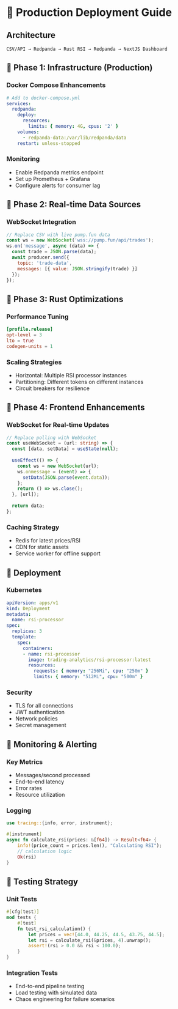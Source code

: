 # 🚀 Production Deployment Guide

## Architecture
```
CSV/API → Redpanda → Rust RSI → Redpanda → NextJS Dashboard
```

## 🔹 Phase 1: Infrastructure (Production)

### Docker Compose Enhancements
```yaml
# Add to docker-compose.yml
services:
  redpanda:
    deploy:
      resources:
        limits: { memory: 4G, cpus: '2' }
    volumes:
      - redpanda-data:/var/lib/redpanda/data
    restart: unless-stopped
```

### Monitoring
- Enable Redpanda metrics endpoint
- Set up Prometheus + Grafana
- Configure alerts for consumer lag

## 🔹 Phase 2: Real-time Data Sources

### WebSocket Integration
```javascript
// Replace CSV with live pump.fun data
const ws = new WebSocket('wss://pump.fun/api/trades');
ws.on('message', async (data) => {
  const trade = JSON.parse(data);
  await producer.send({
    topic: 'trade-data',
    messages: [{ value: JSON.stringify(trade) }]
  });
});
```

## 🔹 Phase 3: Rust Optimizations

### Performance Tuning
```toml
[profile.release]
opt-level = 3
lto = true
codegen-units = 1
```

### Scaling Strategies
- Horizontal: Multiple RSI processor instances
- Partitioning: Different tokens on different instances
- Circuit breakers for resilience

## 🔹 Phase 4: Frontend Enhancements

### WebSocket for Real-time Updates
```typescript
// Replace polling with WebSocket
const useWebSocket = (url: string) => {
  const [data, setData] = useState(null);
  
  useEffect(() => {
    const ws = new WebSocket(url);
    ws.onmessage = (event) => {
      setData(JSON.parse(event.data));
    };
    return () => ws.close();
  }, [url]);
  
  return data;
};
```

### Caching Strategy
- Redis for latest prices/RSI
- CDN for static assets
- Service worker for offline support

## 🔹 Deployment

### Kubernetes
```yaml
apiVersion: apps/v1
kind: Deployment
metadata:
  name: rsi-processor
spec:
  replicas: 3
  template:
    spec:
      containers:
      - name: rsi-processor
        image: trading-analytics/rsi-processor:latest
        resources:
          requests: { memory: "256Mi", cpu: "250m" }
          limits: { memory: "512Mi", cpu: "500m" }
```

### Security
- TLS for all connections
- JWT authentication
- Network policies
- Secret management

## 🔹 Monitoring & Alerting

### Key Metrics
- Messages/second processed
- End-to-end latency
- Error rates
- Resource utilization

### Logging
```rust
use tracing::{info, error, instrument};

#[instrument]
async fn calculate_rsi(prices: &[f64]) -> Result<f64> {
    info!(price_count = prices.len(), "Calculating RSI");
    // calculation logic
    Ok(rsi)
}
```

## 🔹 Testing Strategy

### Unit Tests
```rust
#[cfg(test)]
mod tests {
    #[test]
    fn test_rsi_calculation() {
        let prices = vec![44.0, 44.25, 44.5, 43.75, 44.5];
        let rsi = calculate_rsi(&prices, 4).unwrap();
        assert!(rsi > 0.0 && rsi < 100.0);
    }
}
```

### Integration Tests
- End-to-end pipeline testing
- Load testing with simulated data
- Chaos engineering for failure scenarios